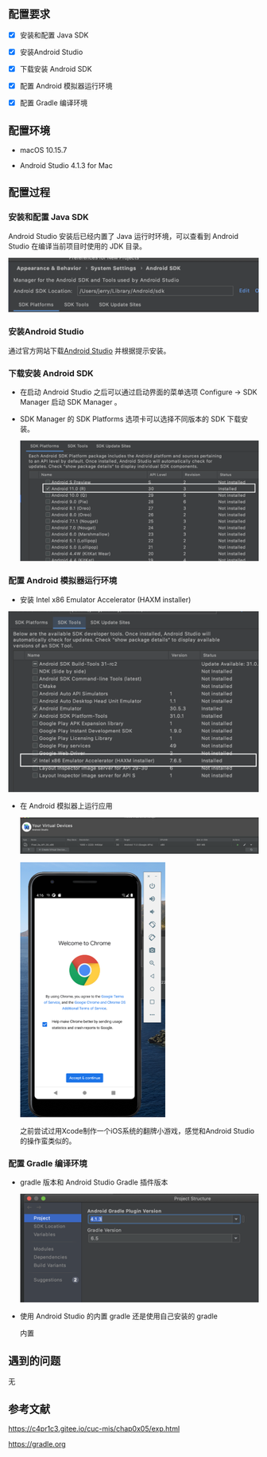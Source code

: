 ## 配置要求

- [x] 安装和配置 Java SDK 

- [x] 安装Android Studio

- [x] 下载安装 Android SDK

- [x] 配置 Android 模拟器运行环境

- [x] 配置 Gradle 编译环境

## 配置环境

- macOS 10.15.7

- Android Studio 4.1.3 for Mac

## 配置过程

### 安装和配置 Java SDK 

Android Studio 安装后已经内置了 Java 运行时环境，可以查看到 Android Studio 在编译当前项目时使用的 JDK 目录。

![1-1](images/1-1.png)

### 安装Android Studio

通过官方网站下载[Android Studio](https://developer.android.com/studio/) 并根据提示安装。

### 下载安装 Android SDK

- 在启动 Android Studio 之后可以通过启动界面的菜单选项 Configure -> SDK Manager 启动 SDK Manager 。

- SDK Manager 的 SDK Platforms 选项卡可以选择不同版本的 SDK 下载安装。

  ![3-1](images/3-1.png)

### 配置 Android 模拟器运行环境

- 安装 Intel x86 Emulator Accelerator (HAXM installer)

![4-1](images/4-1.png)

- 在 Android 模拟器上运行应用

  ![4-2](images/4-2.png)

  <img src="images/4-3.png" alt="4-3" style="zoom:50%;" />

  之前尝试过用Xcode制作一个iOS系统的翻牌小游戏，感觉和Android Studio的操作蛮类似的。

### 配置 Gradle 编译环境

* gradle 版本和 Android Studio Gradle 插件版本

  ![5-1](images/5-1.png)

* 使用 Android Studio 的内置 gradle 还是使用自己安装的 gradle

  内置

## 遇到的问题
无

## 参考文献
https://c4pr1c3.gitee.io/cuc-mis/chap0x05/exp.html

https://gradle.org
